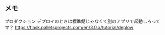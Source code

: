 

## メモ
プロダクション デプロイのときは標準鯖じゃなくて別のアプリで起動しろってマ？
https://flask.palletsprojects.com/en/3.0.x/tutorial/deploy/
